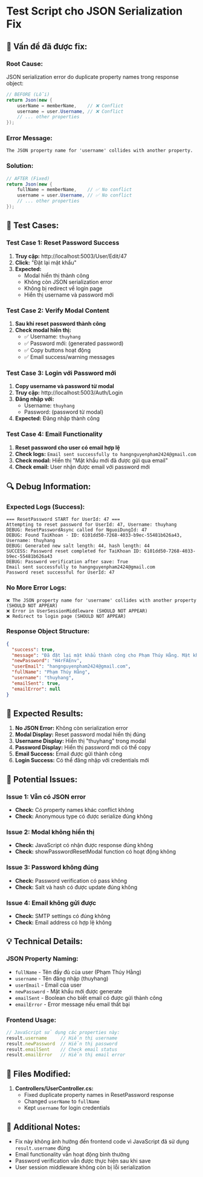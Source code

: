 # Test Script cho JSON Serialization Fix

## 🚨 **Vấn đề đã được fix:**

### **Root Cause:**
JSON serialization error do duplicate property names trong response object:
```csharp
// BEFORE (Lỗi)
return Json(new {
    userName = memberName,    // ❌ Conflict
    username = user.Username, // ❌ Conflict
    // ... other properties
});
```

### **Error Message:**
```
The JSON property name for 'username' collides with another property.
```

### **Solution:**
```csharp
// AFTER (Fixed)
return Json(new {
    fullName = memberName,    // ✅ No conflict
    username = user.Username, // ✅ No conflict
    // ... other properties
});
```

## 🧪 **Test Cases:**

### **Test Case 1: Reset Password Success**
1. **Truy cập:** http://localhost:5003/User/Edit/47
2. **Click:** "Đặt lại mật khẩu"
3. **Expected:** 
   - Modal hiển thị thành công
   - Không còn JSON serialization error
   - Không bị redirect về login page
   - Hiển thị username và password mới

### **Test Case 2: Verify Modal Content**
1. **Sau khi reset password thành công**
2. **Check modal hiển thị:**
   - ✅ Username: `thuyhang`
   - ✅ Password mới: (generated password)
   - ✅ Copy buttons hoạt động
   - ✅ Email success/warning messages

### **Test Case 3: Login với Password mới**
1. **Copy username và password từ modal**
2. **Truy cập:** http://localhost:5003/Auth/Login
3. **Đăng nhập với:**
   - Username: `thuyhang`
   - Password: (password từ modal)
4. **Expected:** Đăng nhập thành công

### **Test Case 4: Email Functionality**
1. **Reset password cho user có email hợp lệ**
2. **Check logs:** `Email sent successfully to hangnguyenpham2424@gmail.com`
3. **Check modal:** Hiển thị "Mật khẩu mới đã được gửi qua email"
4. **Check email:** User nhận được email với password mới

## 🔍 **Debug Information:**

### **Expected Logs (Success):**
```
=== ResetPassword START for UserId: 47 ===
Attempting to reset password for UserId: 47, Username: thuyhang
DEBUG: ResetPasswordAsync called for NguoiDungId: 47
DEBUG: Found TaiKhoan - ID: 6101dd50-7268-4033-b9ec-55481b626a43, Username: thuyhang
DEBUG: Generated new salt length: 44, hash length: 44
SUCCESS: Password reset completed for TaiKhoan ID: 6101dd50-7268-4033-b9ec-55481b626a43
DEBUG: Password verification after save: True
Email sent successfully to hangnguyenpham2424@gmail.com
Password reset successful for UserId: 47
```

### **No More Error Logs:**
```
❌ The JSON property name for 'username' collides with another property (SHOULD NOT APPEAR)
❌ Error in UserSessionMiddleware (SHOULD NOT APPEAR)
❌ Redirect to login page (SHOULD NOT APPEAR)
```

### **Response Object Structure:**
```json
{
  "success": true,
  "message": "Đã đặt lại mật khẩu thành công cho Phạm Thúy Hằng. Mật khẩu mới đã được gửi qua email.",
  "newPassword": "H4rFAEnv",
  "userEmail": "hangnguyenpham2424@gmail.com",
  "fullName": "Phạm Thúy Hằng",
  "username": "thuyhang",
  "emailSent": true,
  "emailError": null
}
```

## 🎯 **Expected Results:**

1. **No JSON Error:** Không còn serialization error
2. **Modal Display:** Reset password modal hiển thị đúng
3. **Username Display:** Hiển thị "thuyhang" trong modal
4. **Password Display:** Hiển thị password mới có thể copy
5. **Email Success:** Email được gửi thành công
6. **Login Success:** Có thể đăng nhập với credentials mới

## 🚨 **Potential Issues:**

### **Issue 1: Vẫn có JSON error**
- **Check:** Có property names khác conflict không
- **Check:** Anonymous type có được serialize đúng không

### **Issue 2: Modal không hiển thị**
- **Check:** JavaScript có nhận được response đúng không
- **Check:** showPasswordResetModal function có hoạt động không

### **Issue 3: Password không đúng**
- **Check:** Password verification có pass không
- **Check:** Salt và hash có được update đúng không

### **Issue 4: Email không gửi được**
- **Check:** SMTP settings có đúng không
- **Check:** Email address có hợp lệ không

## 💡 **Technical Details:**

### **JSON Property Naming:**
- `fullName` - Tên đầy đủ của user (Phạm Thúy Hằng)
- `username` - Tên đăng nhập (thuyhang)
- `userEmail` - Email của user
- `newPassword` - Mật khẩu mới được generate
- `emailSent` - Boolean cho biết email có được gửi thành công
- `emailError` - Error message nếu email thất bại

### **Frontend Usage:**
```javascript
// JavaScript sử dụng các properties này:
result.username     // Hiển thị username
result.newPassword  // Hiển thị password
result.emailSent    // Check email status
result.emailError   // Hiển thị email error
```

## 🔧 **Files Modified:**

1. **Controllers/UserController.cs:**
   - Fixed duplicate property names in ResetPassword response
   - Changed `userName` to `fullName`
   - Kept `username` for login credentials

## 📝 **Additional Notes:**

- Fix này không ảnh hưởng đến frontend code vì JavaScript đã sử dụng `result.username` đúng
- Email functionality vẫn hoạt động bình thường
- Password verification vẫn được thực hiện sau khi save
- User session middleware không còn bị lỗi serialization
